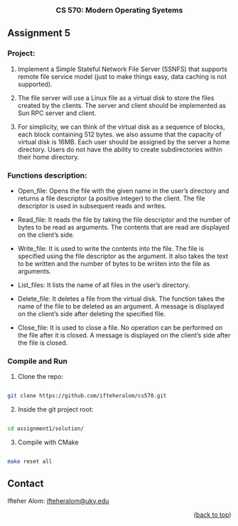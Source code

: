 <a  name="readme-top"></a>
<!-- PROJECT LOGO -->
<br  />
<div  align="center">
<h3  align="center">CS 570: Modern Operating Syetems</h3>
</div>

<!-- GETTING STARTED -->

## Assignment 5

  

### Project:

1. Implement a Simple Stateful Network File Server (SSNFS) that supports remote file service model (just to make things easy, data caching is not supported). 

2. The file server will use a Linux file as a virtual disk to store the files created by the clients. The server and client should be implemented as Sun RPC server and client. 

3. For simplicity, we can think of the virtual disk as a sequence of blocks, each block containing 512 bytes. we also assume that the capacity of virtual disk is 16MB. Each user should be assigned by the server a home directory. Users do not have the ability to create subdirectories within their home directory.

### Functions description:

* Open_file: Opens the file with the given name in the user’s directory and returns a file descriptor (a positive integer) to the client. The file descriptor is used in subsequent reads and writes.

* Read_file: It reads the file by taking the file descriptor and the number of bytes to be read as arguments. The contents that are read are displayed on the client’s side.

* Write_file: It is used to write the contents into the file. The file is specified using the file descriptor as the argument. It also takes the text to be written and the number of bytes to be wriiten into the file as arguments.

* List_files: It lists the name of all files in the user’s directory.

* Delete_file: It deletes a file from the virtual disk. The function takes the name of the file to be deleted as an argument. A message is displayed on the client’s side after deleting the specified file.

* Close_file: It is used to close a file. No operation can be performed on the file after it is closed. A message is displayed on the client’s side after the file is closed.
  

### Compile and Run

1. Clone the repo:

```sh

git clone https://github.com/ifteheralom/cs570.git

```

2. Inside the git project root:

```sh

cd assignment1/solution/

```

3. Compile with CMake

```sh

make reset all

```
  

<!-- CONTACT -->

## Contact

  

Ifteher Alom: ifteheralom@uky.edu

  

<p  align="right">(<a  href="#readme-top">back to top</a>)</p>